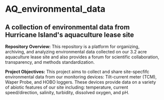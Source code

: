 # AQ_environmental_data
## A collection of environmental data from Hurricane Island's aquaculture lease site
**Repository Overview:** This repository is a platform for organizing, archiving, and analyzing environmental data collected on our 3.2 acre aquaculture lease site and also provides a forum for scientific collaboration, transparency, and methods standardization.

**Project Objectives:** This project aims to collect and share site-specfifc environmental data from our monitoring devices: Tilt-current meter (TCM), Waper Probe, and HOBO loggers. These devices provide data on a variety of abiotic features of our site including: temperature, current speed/direction, salinity, turbidity, dissolved oxygen, and pH. 
